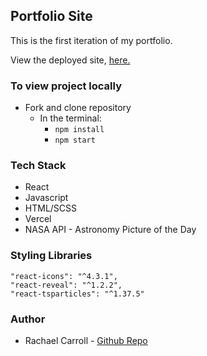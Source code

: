 ## Portfolio Site

This is the first iteration of my portfolio.

View the deployed site, [here.](https://www.rcarroll.co/)

### To view project locally   
   * Fork and clone repository
     * In the terminal:
        * `npm install` 
        * `npm start`

### Tech Stack
* React 
* Javascript 
* HTML/SCSS 
* Vercel 
* NASA API - Astronomy Picture of the Day

### Styling Libraries 

    "react-icons": "^4.3.1",
    "react-reveal": "^1.2.2",
    "react-tsparticles": "^1.37.5"


### Author

* Rachael Carroll - [Github Repo](https://github.com/rachaelcarroll)

